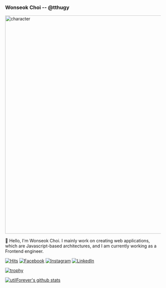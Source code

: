 ### Wonseok Choi -- @tthugy

<img width="703" alt="character" src="https://user-images.githubusercontent.com/101979138/214836556-64fdd363-99a9-41a3-b78f-c8768563caaf.png">

👋 Hello, I'm Wonseok Choi. I mainly work on creating web applications, which are Javascript-based architectures, and I am currently working as a Frontend engineer.

[![Hits](https://hits.seeyoufarm.com/api/count/incr/badge.svg?url=https%3A%2F%2Fgithub.com%2Ftthugy%2Fhit-counter&count_bg=%2379C83D&title_bg=%233C81C6&&title=hits&edge_flat=false)](https://hits.seeyoufarm.com)
[![Facebook](https://img.shields.io/badge/-Facebook-1877f2?style=round-square&logo=facebook&logoColor=white&link=https://www.facebook.com/profile.php?id=100003132678348)](https://www.facebook.com/profile.php?id=100003132678348)
[![Instagram](https://img.shields.io/badge/-Instagram-e4405f?style=round-square&logo=instagram&logoColor=white&link=https://www.instagram.com/offxos)](https://www.instagram.com/offxos/)
[![LinkedIn](https://img.shields.io/badge/-LinkedIn-0077b5?style=round-square&logo=linkedin&logoColor=white&link=https://www.linkedin.com/in/wonseok-choi-b6041922b)](https://www.linkedin.com/in/wonseok-choi-b6041922b)

[![trophy](https://github-profile-trophy.vercel.app/?username=tthugy&theme=chalk&row=2&column=4)](https://github.com/ryo-ma/github-profile-trophy)

[![utilForever's github stats](https://github-readme-stats.vercel.app/api?username=tthugy&show_icons=true&theme=dracula)](https://github.com/tthugy)

<!-- [![opgc](https://api.opgc.me/githubs/users/tthugy/tag/?theme=dracula)](https://opgc.me/#/users/tthugy) -->
